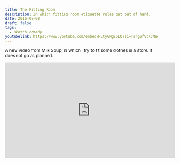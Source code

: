 ```yaml
---
title: The Fitting Room
description: In which fitting room etiquette rules get out of hand.
date: 2016-08-08
draft: false
tags:
  - sketch comedy
youtubelink: https://www.youtube.com/embed/HLtyGMgs5LQ?si=TsrgufVt7JNuenfy
---
```


A new video from Milk Soup, in which I try to fit some clothes in a store. It does not go as planned.

<iframe width="560" height="315" src="https://www.youtube.com/embed/HLtyGMgs5LQ?si=TsrgufVt7JNuenfy" title="YouTube video player" frameborder="0" allow="accelerometer; autoplay; clipboard-write; encrypted-media; gyroscope; picture-in-picture; web-share" allowfullscreen></iframe>
